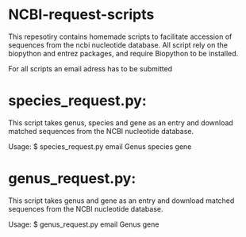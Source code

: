 # NCBI-request-scripts
This repesotiry contains homemade scripts to facilitate accession of sequences from the ncbi nucleotide database. All script rely on the biopython and entrez packages, and require Biopython to be installed.

For all scripts an email adress has to be submitted

# species_request.py: 

This script takes genus, species and gene as an entry and download matched sequences from the NCBI nucleotide database.

Usage: $ species_request.py email Genus species gene


# genus_request.py: 

This script takes genus and gene as an entry and download matched sequences from the NCBI nucleotide database.

Usage: $ genus_request.py email Genus gene 
